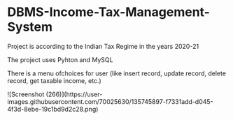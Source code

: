 # DBMS-Income-Tax-Management-System

Project is according to the Indian Tax Regime in the years 2020-21

The project uses Pyhton and MySQL 

There is a menu ofchoices for user (like insert record, update record, delete record, get taxable income, etc.)
<p>![Screenshot (266)](https://user-images.githubusercontent.com/70025630/135745897-f7331add-d045-4f3d-8ebe-19c1bd9d2c28.png)

